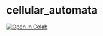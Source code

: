# cellular_automata

[![Open In Colab](https://colab.research.google.com/assets/colab-badge.svg)](https://colab.research.google.com/drive/15gbcwVol682QnNL3mPQYeUH2NFd5iZrt?usp=sharing)
